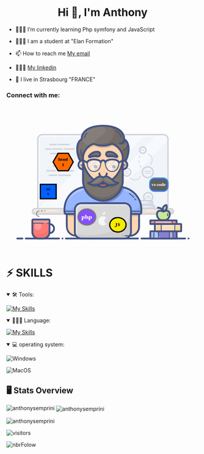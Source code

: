 <h1 align="center">Hi 👋, I'm Anthony</h1>

- 🧑🏻‍💻 I’m currently learning Php symfony and JavaScript

- 👨🏻‍🎓 I am a student at "Elan Formation"
 
- 📫 How to reach me <a href="semprini.anthony@gmail.com">My email</a>

- 👨🏻‍🏫  <a href="https://www.linkedin.com/in/anthony-semprini-5a4066145/">My linkedin</a>

- 🏡 I live in Strasbourg "FRANCE"

<h3 align="left">Connect with me:</h3>

   <img src="programmer.jpeg" heigth="600px" width="600px" alt="">
    


<h1> ⚡️ SKILLS</h1>

<details open>
<summary> 🛠️ Tools:</summary>
 
[![My Skills](https://skillicons.dev/icons?i=figma,bootstrap,tailwind,vscode,mysql)](https://skillicons.dev)
 </details>


<details open>
<summary> 🧑🏻‍💻 Language:</summary>
 
[![My Skills](https://skillicons.dev/icons?i=html,css,js,php,symfony)](https://skillicons.dev)
</details>

<details open>
<summary> 💻 operating system:</summary>
 
![Windows](https://img.shields.io/badge/Windows-0078D6?style=for-the-badge&logo=windows&logoColor=white)
 
![MacOS](https://img.shields.io/badge/mac%20os-000000?style=for-the-badge&logo=apple&logoColor=white)
</details>


 


<h2> 🖥️ Stats Overview</h2>
<p><img align="left" src="https://github-readme-stats.vercel.app/api/top-langs?username=anthonysemprini&show_icons=true&locale=en&layout=compact" alt="anthonysemprini" /></p>

<p>&nbsp;<img align="center" src="https://github-readme-stats.vercel.app/api?username=anthonysemprini&show_icons=true&locale=en" alt="anthonysemprini" /></p>

<p><img align="center" src="https://github-readme-streak-stats.herokuapp.com/?user=anthonysemprini&" alt="anthonysemprini" /></p>

![visitors](https://visitor-badge.glitch.me/badge?page_id=AnthonySemprini)

![nbrFolow](https://img.shields.io/github/followers/AnthonySemprini.svg?style=social&label=Follow&maxAge=2592000)
